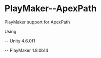 PlayMaker--ApexPath
===================

PlayMaker support for ApexPath

Using 

-- Unity 4.6.0f1

-- PlayMaker 1.8.0b14
